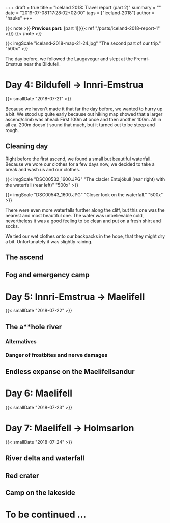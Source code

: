 +++
draft = true
title = "Iceland 2018: Travel report (part 2)"
summary = ""
date = "2019-07-08T17:28:02+02:00"
tags = ["iceland-2018"]
author = "hauke"
+++

{{< note >}}
**Previous part:** [part 1]({{< ref "/posts/iceland-2018-report-1" >}})
{{< /note >}}

{{< imgScale "iceland-2018-map-21-24.jpg" "The second part of our trip." "500x" >}}

The day before, we followed the Laugavegur and slept at the Fremri-Emstrua near the Bildufell.

# Day 4: Bildufell → Innri-Emstrua
{{< smallDate "2018-07-21" >}}

Because we haven't made it that far the day before, we wanted to hurry up a bit.
We stood up quite early because out hiking map showed that a larger ascend/climb was ahead:
First 100m at once and then another 100m.
All in all ca. 200m doesn't sound that much, but it turned out to be steep and rough.

## Cleaning day
Right before the first ascend, we found a small but beautiful waterfall.
Because we wore our clothes for a few days now, we decided to take a break and wash us and our clothes.

{{< imgScale "DSC00532_1600.JPG" "The clacier Entujökull (rear right) with the waterfall (rear left)" "500x" >}}

{{< imgScale "DSC00543_1600.JPG" "Closer look on the waterfall." "500x" >}}

There were even more waterfalls further along the cliff, but this one was the nearest and most beautiful one.
The water was unbelievable cold, nevertheless it was a good feeling to be clean and put on a fresh shirt and socks.

We tied our wet clothes onto our backpacks in the hope, that they might dry a bit.
Unfortunately it was slightly raining.

## The ascend

## Fog and emergency camp

# Day 5: Innri-Emstrua → Maelifell
{{< smallDate "2018-07-22" >}}

## The a**hole river

### Alternatives

### Danger of frostbites and nerve damages

## Endless expanse on the Maelifellsandur

# Day 6: Maelifell
{{< smallDate "2018-07-23" >}}

# Day 7: Maelifell → Holmsarlon
{{< smallDate "2018-07-24" >}}

## River delta and waterfall

## Red crater

## Camp on the lakeside

# To be continued ...
